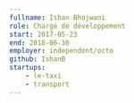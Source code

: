 ```yaml
---
fullname: Ishan Bhojwani
role: Chargé de développement
start: 2017-05-23
end: 2018-06-30
employer: independent/octo
github: IshanB
startups:
    - le-taxi
    - transport
---
```

